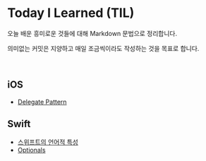 # Today I Learned (TIL)

오늘 배운 흥미로운 것들에 대해 Markdown 문법으로 정리합니다. 

의미없는 커밋은 지양하고 매일 조금씩이라도 작성하는 것을 목표로 합니다.

<br>

## iOS
  - [Delegate Pattern](./iOS/Delegate%20Pattern.md)

## Swift
  - [스위프트의 언어적 특성](Swift/스위프트의%20언어적%20특성.md)
  - [Optionals](Swift/Optionals.md)